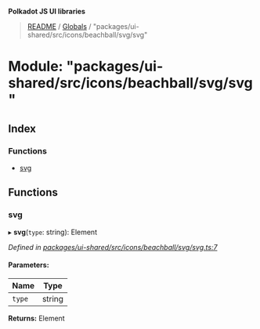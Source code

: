 **Polkadot JS UI libraries**

> [README](../README.md) / [Globals](../globals.md) / "packages/ui-shared/src/icons/beachball/svg/svg"

# Module: "packages/ui-shared/src/icons/beachball/svg/svg"

## Index

### Functions

* [svg](_packages_ui_shared_src_icons_beachball_svg_svg_.md#svg)

## Functions

### svg

▸ **svg**(`type`: string): Element

*Defined in [packages/ui-shared/src/icons/beachball/svg/svg.ts:7](https://github.com/polkadot-js/ui/blob/fea7424a/packages/ui-shared/src/icons/beachball/svg/svg.ts#L7)*

#### Parameters:

Name | Type |
------ | ------ |
`type` | string |

**Returns:** Element
